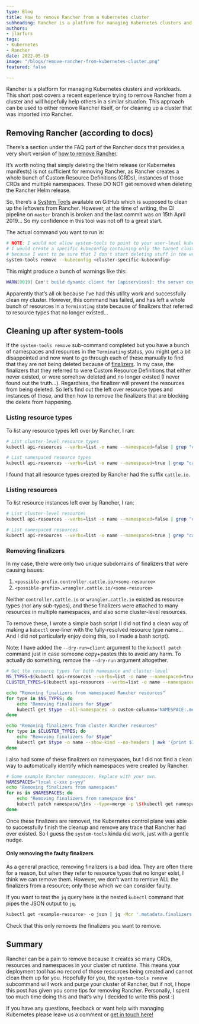 ```yaml
---
type: Blog
title: How to remove Rancher from a Kubernetes cluster
subheading: Rancher is a platform for managing Kubernetes clusters and workloads. This short post covers a recent experience trying to remove Rancher from a cluster. This approach can be used to either remove Rancher itself, or for cleaning up a cluster that was imported into Rancher.
authors:
- jlarfors
tags:
- Kubernetes
- Rancher
date: 2022-05-19
image: "/blogs/remove-rancher-from-kubernetes-cluster.png"
featured: false

---
```


Rancher is a platform for managing Kubernetes clusters and workloads. This short post covers a recent experience trying to remove Rancher from a cluster and will hopefully help others in a similar situation. This approach can be used to either remove Rancher itself, or for cleaning up a cluster that was imported into Rancher.

## Removing Rancher (according to docs)

There’s a section under the FAQ part of the Rancher docs that provides a very short version of [how to remove Rancher](https://rancher.com/docs/rancher/v2.6/en/faq/removing-rancher/#what-if-i-don-t-want-rancher-anymore).

It’s worth noting that simply deleting the Helm release (or Kubernetes manifests) is not sufficient for removing Rancher, as Rancher creates a whole bunch of Custom Resource Definitions (CRDs), instances of those CRDs and multiple namespaces. These DO NOT get removed when deleting the Rancher Helm release.

So, there’s a [System Tools](https://github.com/rancher/system-tools) available on GitHub which is supposed to clean up the leftovers from Rancher. However, at the time of writing, the CI pipeline on `master` branch is broken and the last commit was on 15th April 2019... So my confidence in this tool was not off to a great start.

The actual command you want to run is:

```bash
# NOTE: I would not allow system-tools to point to your user-level kubeconfig.
# I would create a specific kubeconfig containing only the target cluster configs
# because I want to be sure that I don't start deleting stuff in the wrong cluster
system-tools remove --kubeconfig <cluster-specific-kubeconfig>
```

This might produce a bunch of warnings like this:

```bash
WARN[0019] Can't build dynamic client for [apiservices]: the server could not find the requested resource
```

Apparently that’s all ok because I’ve had this utility work and successfully clean my cluster. However, this command has failed, and has left a whole bunch of resources in a `Terminating` state because of finalizers that referred to resource types that no longer existed...

## Cleaning up after system-tools

If the `system-tools remove` sub-command completed but you have a bunch of namespaces and resources in the `Terminating` status, you might get a bit disappointed and now want to go through each of these manually to find that they are not being deleted because of [finalizers](https://kubernetes.io/docs/concepts/overview/working-with-objects/finalizers/). In my case, the finalizers that they referred to were Custom Resource Definitions that either never existed, or were somehow deleted and no longer existed (I never found out the truth...). Regardless, the finalizer will prevent the resources from being deleted. So let’s find out the left over resource types and instances of those, and then how to remove the finalizers that are blocking the delete from happening.

### Listing resource types

To list any resource types left over by Rancher, I  ran:

```bash
# List cluster-level resource types
kubectl api-resources --verbs=list -o name --namespaced=false | grep "cattle.io"

# List namespaced resource types
kubectl api-resources --verbs=list -o name --namespaced=true | grep "cattle.io"
```

I found that all resource types created by Rancher had the suffix `cattle.io`.

### Listing resources

To list resource instances left over by Rancher, I ran:

```bash
# List cluster-level resources
kubectl api-resources --verbs=list -o name --namespaced=false | grep "cattle.io" | xargs -n 1 kubectl get --show-kind

# List namespaced resources
kubectl api-resources --verbs=list -o name --namespaced=true | grep "cattle.io" | xargs -n 1 kubectl get --show-kind --all-namespaces
```

### Removing finalizers

In my case, there were only two unique subdomains of finalizers that were causing issues:

1. `<possible-prefix.controller.cattle.io/<some-resource>` 
2. `<possible-prefix>.wrangler.cattle.io/<some-resource>`

Neither `controller.cattle.io` or `wrangler.cattle.io` existed as resource types (nor any sub-types), and these finalizers were attached to many resources in multiple namespaces, and also some cluster-level resources.

To remove these, I wrote a simple bash script (I did not find a clean way of making a `kubectl` one-liner with the fully-resolved resource type name... And I did not particularly enjoy doing this, so I made a bash script).

Note: I have added the `--dry-run=client` argument to the `kubectl patch` command just in case someone copy+pastes this to avoid any harm. To actually do something, remove the `--dry-run` argument altogether.

```bash
# Get the resource types for both namespace and cluster-level
NS_TYPES=$(kubectl api-resources --verbs=list -o name --namespaced=true | grep "cattle.io")
CLUSTER_TYPES=$(kubectl api-resources --verbs=list -o name --namespaced=false | grep "cattle.io")

echo "Removing finalizers from namespaced Rancher resources"
for type in $NS_TYPES; do
    echo "Removing finalizers for $type"
    kubectl get $type --all-namespaces -o custom-columns='NAMESPACE:.metadata.namespace','NAME:.metadata.name' --no-headers | awk '{print $1 " " $2}' | xargs -L1 bash -c "kubectl patch --dry-run=client -n \$0 $type/\$1 --type=merge -p \$(kubectl get -n \$0 $type/\$1 -o json | jq -Mcr '.metadata.finalizers // [] | {metadata:{finalizers:map(select(. | (contains(\"controller.cattle.io/\") or contains(\"wrangler.cattle.io/\")) | not ))}}')"
done

echo "Removing finalizers from cluster Rancher resources"
for type in $CLUSTER_TYPES; do
    echo "Removing finalizers for $type"
    kubectl get $type -o name --show-kind --no-headers | awk '{print $1 }' | xargs -L1 bash -c "kubectl patch --dry-run=client \$0 --type=merge -p \$(kubectl get \$0 -o json | jq -Mcr '.metadata.finalizers // [] | {metadata:{finalizers:map(select(. | (contains(\"controller.cattle.io/\") or contains(\"wrangler.cattle.io/\")) | not ))}}')"
done
```

I also had some of these finalizers on namespaces, but I did not find a clean way to automatically identify which namespaces were created by Rancher.

```bash
# Some example Rancher namespaces. Replace with your own.
NAMESPACES="local c-xxx p-yyy"
echo "Removing finalizers from namespaces"
for ns in $NAMESPACES; do
    echo "Removing finalizers from namespace $ns"
    kubectl patch namespace/\$ns --type=merge -p \$(kubectl get namespace/\$ns -o json | jq -Mcr '.metadata.finalizers // [] | {metadata:{finalizers:map(select(. | (contains(\"controller.cattle.io/\") or contains(\"wrangler.cattle.io/\")) | not ))}}')
done
```

Once these finalizers are removed, the Kubernetes control plane was able to successfully finish the cleanup and remove any trace that Rancher had ever existed. So I guess the `system-tools` kinda did work, just with a gentle nudge.

#### Only removing the faulty finalizers

As a general practice, removing finalizers is a bad idea. They are often there for a reason, but when they refer to resource types that no longer exist, I think we can remove them. However, we don’t want to remove ALL the finalizers from a resource; only those which we can consider faulty.

If you want to test the `jq` query here is the nested `kubectl` command that pipes the JSON output to `jq`.

```bash
kubectl get <example-resource> -o json | jq -Mcr '.metadata.finalizers // [] | {metadata:{finalizers:map(select(. | (contains("controller.cattle.io/") or contains("wrangler.cattle.io/")) | not ))}}'
```

Check that this only removes the finalizers you want to remove.

## Summary

Rancher can be a pain to remove because it creates so many CRDs, resources and namespaces in your cluster *at runtime*. This means your deployment tool has no record of those resources being created and cannot clean them up for you. Hopefully for you, the `system-tools remove` subcommand will work and purge your cluster of Rancher, but if not, I hope this post has given you some tips for removing Rancher. Personally, I spent too much time doing this and that’s why I decided to write this post :)

If you have any questions, feedback or want help with managing Kubernetes please leave us a comment or [get in touch here!](https://verifa.io/contact/)